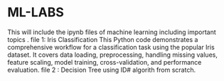 # ML-LABS
This will include the ipynb files of machine learning including important topics .
file 1: Iris Classification
This Python code demonstrates a comprehensive workflow for a classification task using the popular Iris dataset. It covers data loading, preprocessing, handling missing values, feature scaling, model training, cross-validation, and performance evaluation. 
file 2 : Decision Tree using ID# algorith from scratch.
